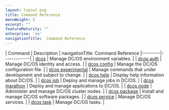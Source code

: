 ```yaml
---
layout: layout.pug
title: Command Reference
menuWeight: 5
excerpt: ""
featureMaturity: ""
enterprise: 'no'
navigationTitle:  Command Reference
---
```


<!-- This source repo for this topic is https://github.com/dcos/dcos-docs -->



| Command | Description |
navigationTitle:  Command Reference
|---------|-------------|
| [dcos](/1.9/cli/command-reference/dcos-auth/)   | Manage DC/OS environment variables. |
| [dcos auth](/1.9/cli/command-reference/dcos-auth/)   |  Manage DC/OS identity and access. |
| [dcos config](/1.9/cli/command-reference/dcos-config/) |  Manage the DC/OS configuration file. |
| [dcos experimental](/1.9/cli/command-reference/dcos-experimental/) | Manage commands that under development and subject to change. |
| [dcos help](/1.9/cli/command-reference/dcos-help/)    | Display help information about DC/OS.  |
| [dcos job](/1.9/cli/command-reference/dcos-job/)    | Deploy and manage jobs in DC/OS.  |
| [dcos marathon](/1.9/cli/command-reference/dcos-marathon/)  |  Deploy and manage applications to DC/OS.  |
| [dcos node](/1.9/cli/command-reference/dcos-node/)   |  Administer and manage DC/OS cluster nodes.  |
| [dcos package](/1.9/cli/command-reference/dcos-package/) | Install and manage DC/OS software packages. |
| [dcos service](/1.9/cli/command-reference/dcos-service/)  |  Manage DC/OS services.  |
| [dcos task](/1.9/cli/command-reference/dcos-task/)  |  Manage DC/OS tasks.  |



